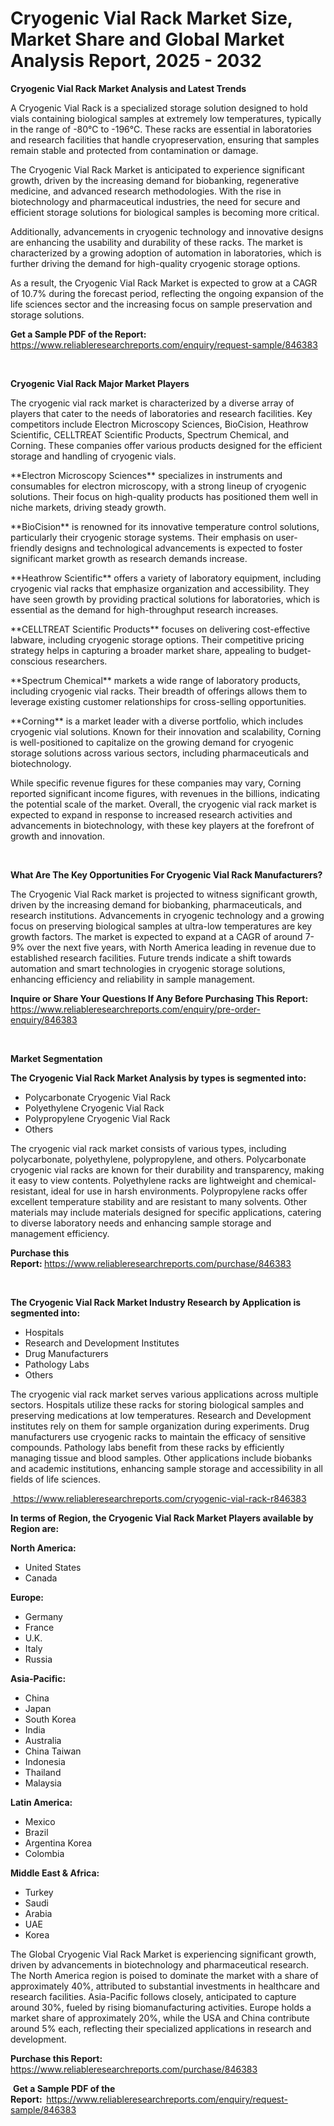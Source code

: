 <p><h1>Cryogenic Vial Rack Market Size, Market Share and Global Market Analysis Report, 2025 - 2032</h1></p><p><strong>Cryogenic Vial Rack Market Analysis and Latest Trends</strong></p>
<p><p>A Cryogenic Vial Rack is a specialized storage solution designed to hold vials containing biological samples at extremely low temperatures, typically in the range of -80°C to -196°C. These racks are essential in laboratories and research facilities that handle cryopreservation, ensuring that samples remain stable and protected from contamination or damage.</p><p>The Cryogenic Vial Rack Market is anticipated to experience significant growth, driven by the increasing demand for biobanking, regenerative medicine, and advanced research methodologies. With the rise in biotechnology and pharmaceutical industries, the need for secure and efficient storage solutions for biological samples is becoming more critical. </p><p>Additionally, advancements in cryogenic technology and innovative designs are enhancing the usability and durability of these racks. The market is characterized by a growing adoption of automation in laboratories, which is further driving the demand for high-quality cryogenic storage options. </p><p>As a result, the Cryogenic Vial Rack Market is expected to grow at a CAGR of 10.7% during the forecast period, reflecting the ongoing expansion of the life sciences sector and the increasing focus on sample preservation and storage solutions.</p></p>
<p><strong>Get a Sample PDF of the Report:&nbsp;</strong> <a href="https://www.reliableresearchreports.com/enquiry/request-sample/846383?utm_campaign=24&utm_medium=2&utm_source=Github&utm_content=ia&utm_term=13042025&utm_id=cryogenic-vial-rack">https://www.reliableresearchreports.com/enquiry/request-sample/846383</a></p>
<p>&nbsp;</p>
<p><strong>Cryogenic Vial Rack Major Market Players</strong></p>
<p><p>The cryogenic vial rack market is characterized by a diverse array of players that cater to the needs of laboratories and research facilities. Key competitors include Electron Microscopy Sciences, BioCision, Heathrow Scientific, CELLTREAT Scientific Products, Spectrum Chemical, and Corning. These companies offer various products designed for the efficient storage and handling of cryogenic vials.</p><p>**Electron Microscopy Sciences** specializes in instruments and consumables for electron microscopy, with a strong lineup of cryogenic solutions. Their focus on high-quality products has positioned them well in niche markets, driving steady growth.</p><p>**BioCision** is renowned for its innovative temperature control solutions, particularly their cryogenic storage systems. Their emphasis on user-friendly designs and technological advancements is expected to foster significant market growth as research demands increase.</p><p>**Heathrow Scientific** offers a variety of laboratory equipment, including cryogenic vial racks that emphasize organization and accessibility. They have seen growth by providing practical solutions for laboratories, which is essential as the demand for high-throughput research increases.</p><p>**CELLTREAT Scientific Products** focuses on delivering cost-effective labware, including cryogenic storage options. Their competitive pricing strategy helps in capturing a broader market share, appealing to budget-conscious researchers.</p><p>**Spectrum Chemical** markets a wide range of laboratory products, including cryogenic vial racks. Their breadth of offerings allows them to leverage existing customer relationships for cross-selling opportunities.</p><p>**Corning** is a market leader with a diverse portfolio, which includes cryogenic vial solutions. Known for their innovation and scalability, Corning is well-positioned to capitalize on the growing demand for cryogenic storage solutions across various sectors, including pharmaceuticals and biotechnology.</p><p>While specific revenue figures for these companies may vary, Corning reported significant income figures, with revenues in the billions, indicating the potential scale of the market. Overall, the cryogenic vial rack market is expected to expand in response to increased research activities and advancements in biotechnology, with these key players at the forefront of growth and innovation.</p></p>
<p>&nbsp;</p>
<p><strong>What Are The Key Opportunities For Cryogenic Vial Rack Manufacturers?</strong></p>
<p><p>The Cryogenic Vial Rack market is projected to witness significant growth, driven by the increasing demand for biobanking, pharmaceuticals, and research institutions. Advancements in cryogenic technology and a growing focus on preserving biological samples at ultra-low temperatures are key growth factors. The market is expected to expand at a CAGR of around 7-9% over the next five years, with North America leading in revenue due to established research facilities. Future trends indicate a shift towards automation and smart technologies in cryogenic storage solutions, enhancing efficiency and reliability in sample management.</p></p>
<p><strong>Inquire or Share Your Questions If Any Before Purchasing This Report:</strong> <a href="https://www.reliableresearchreports.com/enquiry/pre-order-enquiry/846383?utm_campaign=24&utm_medium=2&utm_source=Github&utm_content=ia&utm_term=13042025&utm_id=cryogenic-vial-rack">https://www.reliableresearchreports.com/enquiry/pre-order-enquiry/846383</a></p>
<p>&nbsp;</p>
<p><strong>Market Segmentation</strong></p>
<p><strong>The Cryogenic Vial Rack Market Analysis by types is segmented into:</strong></p>
<p><ul><li>Polycarbonate Cryogenic Vial Rack</li><li>Polyethylene Cryogenic Vial Rack</li><li>Polypropylene Cryogenic Vial Rack</li><li>Others</li></ul></p>
<p><p>The cryogenic vial rack market consists of various types, including polycarbonate, polyethylene, polypropylene, and others. Polycarbonate cryogenic vial racks are known for their durability and transparency, making it easy to view contents. Polyethylene racks are lightweight and chemical-resistant, ideal for use in harsh environments. Polypropylene racks offer excellent temperature stability and are resistant to many solvents. Other materials may include materials designed for specific applications, catering to diverse laboratory needs and enhancing sample storage and management efficiency.</p></p>
<p><strong>Purchase this Report:&nbsp;</strong><a href="https://www.reliableresearchreports.com/purchase/846383?utm_campaign=24&utm_medium=2&utm_source=Github&utm_content=ia&utm_term=13042025&utm_id=cryogenic-vial-rack">https://www.reliableresearchreports.com/purchase/846383</a></p>
<p>&nbsp;</p>
<p><strong>The Cryogenic Vial Rack Market Industry Research by Application is segmented into:</strong></p>
<p><ul><li>Hospitals</li><li>Research and Development Institutes</li><li>Drug Manufacturers</li><li>Pathology Labs</li><li>Others</li></ul></p>
<p><p>The cryogenic vial rack market serves various applications across multiple sectors. Hospitals utilize these racks for storing biological samples and preserving medications at low temperatures. Research and Development institutes rely on them for sample organization during experiments. Drug manufacturers use cryogenic racks to maintain the efficacy of sensitive compounds. Pathology labs benefit from these racks by efficiently managing tissue and blood samples. Other applications include biobanks and academic institutions, enhancing sample storage and accessibility in all fields of life sciences.</p></p>
<p><a href="https://www.reliableresearchreports.com/cryogenic-vial-rack-r846383?utm_campaign=24&utm_medium=2&utm_source=Github&utm_content=ia&utm_term=13042025&utm_id=cryogenic-vial-rack">&nbsp;https://www.reliableresearchreports.com/cryogenic-vial-rack-r846383</a></p>
<p><strong>In terms of Region, the Cryogenic Vial Rack Market Players available by Region are:</strong></p>
<p>
    <p> <strong> North America: </strong>
        <ul>
            <li>United States</li>
            <li>Canada</li>
        </ul>
        </p> 
    <p> <strong> Europe: </strong>
        <ul>
            <li>Germany</li>
            <li>France</li>
            <li>U.K.</li>
            <li>Italy</li>
            <li>Russia</li>
        </ul>
        </p> 
    <p> <strong> Asia-Pacific: </strong>
        <ul>
            <li>China</li>
            <li>Japan</li>
            <li>South Korea</li>
            <li>India</li>
            <li>Australia</li>
            <li>China Taiwan</li>
            <li>Indonesia</li>
            <li>Thailand</li>
            <li>Malaysia</li>
        </ul>
        </p> 
    <p> <strong> Latin America: </strong>
        <ul>
            <li>Mexico</li>
            <li>Brazil</li>
            <li>Argentina Korea</li>
            <li>Colombia</li>
        </ul>
        </p> 
    <p> <strong> Middle East & Africa: </strong>
        <ul>
            <li>Turkey</li>
            <li>Saudi</li>
            <li>Arabia</li>
            <li>UAE</li>
            <li>Korea</li>
        </ul>
    </p>
    </p>
<p><p>The Global Cryogenic Vial Rack Market is experiencing significant growth, driven by advancements in biotechnology and pharmaceutical research. The North America region is poised to dominate the market with a share of approximately 40%, attributed to substantial investments in healthcare and research facilities. Asia-Pacific follows closely, anticipated to capture around 30%, fueled by rising biomanufacturing activities. Europe holds a market share of approximately 20%, while the USA and China contribute around 5% each, reflecting their specialized applications in research and development.</p></p>
<p><strong>Purchase this Report: </strong><a href="https://www.reliableresearchreports.com/purchase/846383?utm_campaign=24&utm_medium=2&utm_source=Github&utm_content=ia&utm_term=13042025&utm_id=cryogenic-vial-rack">https://www.reliableresearchreports.com/purchase/846383</a></p>
<p>&nbsp;<strong>Get a Sample PDF of the Report:&nbsp;&nbsp;</strong><a href="https://www.reliableresearchreports.com/enquiry/request-sample/846383?utm_campaign=24&utm_medium=2&utm_source=Github&utm_content=ia&utm_term=13042025&utm_id=cryogenic-vial-rack">https://www.reliableresearchreports.com/enquiry/request-sample/846383</a></p>
<p><strong></strong></p>
<p><p></p><p></p><p></p></p>